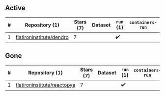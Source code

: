 ## Active
| # | Repository (1) | Stars (7) | Dataset | `run` (1) | `containers-run` |
| --- | --- | --- | --- | --- | --- |
| 1 | [flatironinstitute/dendro](https://github.com/flatironinstitute/dendro) | 7 |  | :heavy_check_mark: |  |

## Gone
| # | Repository (1) | Stars (7) | Dataset | `run` (1) | `containers-run` |
| --- | --- | --- | --- | --- | --- |
| 1 | [flatironinstitute/reactopya](https://github.com/flatironinstitute/reactopya) | 7 |  | :heavy_check_mark: |  |
